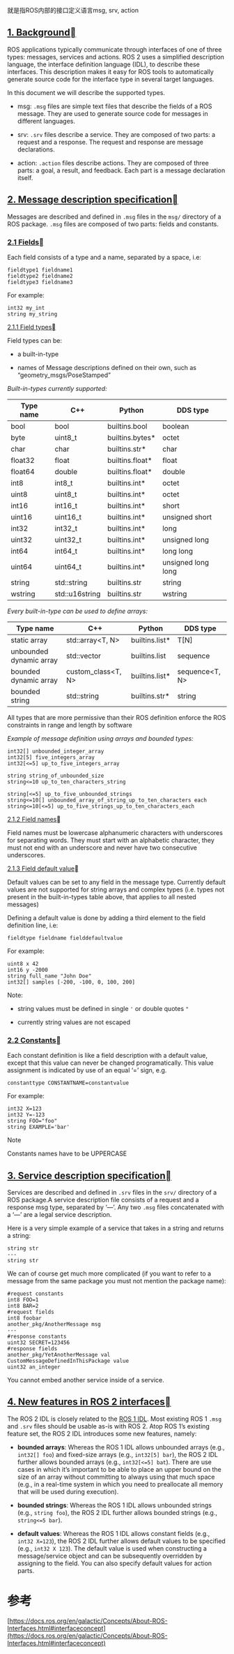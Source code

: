 就是指ROS内部的接口定义语言msg, srv, action

## [1. Background](https://docs.ros.org/en/galactic/Concepts/About-ROS-Interfaces.html#id1)[](https://docs.ros.org/en/galactic/Concepts/About-ROS-Interfaces.html#background "Permalink to this headline")

ROS applications typically communicate through interfaces of one of three types: messages, services and actions. ROS 2 uses a simplified description language, the interface definition language (IDL), to describe these interfaces. This description makes it easy for ROS tools to automatically generate source code for the interface type in several target languages.

In this document we will describe the supported types.

- msg: `.msg` files are simple text files that describe the fields of a ROS message. They are used to generate source code for messages in different languages.

- srv: `.srv` files describe a service. They are composed of two parts: a request and a response. The request and response are message declarations.

- action: `.action` files describe actions. They are composed of three parts: a goal, a result, and feedback. Each part is a message declaration itself.

## [2. Message description specification](https://docs.ros.org/en/galactic/Concepts/About-ROS-Interfaces.html#id2)[](https://docs.ros.org/en/galactic/Concepts/About-ROS-Interfaces.html#message-description-specification "Permalink to this headline")

Messages are described and defined in `.msg` files in the `msg/` directory of a ROS package. `.msg` files are composed of two parts: fields and constants.

### [2.1 Fields](https://docs.ros.org/en/galactic/Concepts/About-ROS-Interfaces.html#id3)[](https://docs.ros.org/en/galactic/Concepts/About-ROS-Interfaces.html#fields "Permalink to this headline")

Each field consists of a type and a name, separated by a space, i.e:

```text
fieldtype1 fieldname1
fieldtype2 fieldname2
fieldtype3 fieldname3

```

For example:

```text
int32 my_int
string my_string

```

[2.1.1 Field types](https://docs.ros.org/en/galactic/Concepts/About-ROS-Interfaces.html#id4)[](https://docs.ros.org/en/galactic/Concepts/About-ROS-Interfaces.html#field-types "Permalink to this headline")

Field types can be:

- a built-in-type

- names of Message descriptions defined on their own, such as “geometry_msgs/PoseStamped”

*Built-in-types currently supported:*

| Type name | C++            | Python          | DDS type           |
| --------- | -------------- | --------------- | ------------------ |
| bool      | bool           | builtins.bool   | boolean            |
| byte      | uint8_t        | builtins.bytes* | octet              |
| char      | char           | builtins.str*   | char               |
| float32   | float          | builtins.float* | float              |
| float64   | double         | builtins.float* | double             |
| int8      | int8_t         | builtins.int*   | octet              |
| uint8     | uint8_t        | builtins.int*   | octet              |
| int16     | int16_t        | builtins.int*   | short              |
| uint16    | uint16_t       | builtins.int*   | unsigned short     |
| int32     | int32_t        | builtins.int*   | long               |
| uint32    | uint32_t       | builtins.int*   | unsigned long      |
| int64     | int64_t        | builtins.int*   | long long          |
| uint64    | uint64_t       | builtins.int*   | unsigned long long |
| string    | std::string    | builtins.str    | string             |
| wstring   | std::u16string | builtins.str    | wstring            |

*Every built-in-type can be used to define arrays:*

| Type name               | C++                | Python         | DDS type       |
| ----------------------- | ------------------ | -------------- | -------------- |
| static array            | std::array<T, N>   | builtins.list* | T[N]           |
| unbounded dynamic array | std::vector        | builtins.list  | sequence       |
| bounded dynamic array   | custom_class<T, N> | builtins.list* | sequence<T, N> |
| bounded string          | std::string        | builtins.str*  | string         |

All types that are more permissive than their ROS definition enforce the ROS constraints in range and length by software

*Example of message definition using arrays and bounded types:*

```text
int32[] unbounded_integer_array
int32[5] five_integers_array
int32[<=5] up_to_five_integers_array

string string_of_unbounded_size
string<=10 up_to_ten_characters_string

string[<=5] up_to_five_unbounded_strings
string<=10[] unbounded_array_of_string_up_to_ten_characters each
string<=10[<=5] up_to_five_strings_up_to_ten_characters_each

```

[2.1.2 Field names](https://docs.ros.org/en/galactic/Concepts/About-ROS-Interfaces.html#id5)[](https://docs.ros.org/en/galactic/Concepts/About-ROS-Interfaces.html#field-names "Permalink to this headline")

Field names must be lowercase alphanumeric characters with underscores for separating words. They must start with an alphabetic character, they must not end with an underscore and never have two consecutive underscores.

[2.1.3 Field default value](https://docs.ros.org/en/galactic/Concepts/About-ROS-Interfaces.html#id6)[](https://docs.ros.org/en/galactic/Concepts/About-ROS-Interfaces.html#field-default-value "Permalink to this headline")

Default values can be set to any field in the message type. Currently default values are not supported for string arrays and complex types (i.e. types not present in the built-in-types table above, that applies to all nested messages)

Defining a default value is done by adding a third element to the field definition line, i.e:

```text
fieldtype fieldname fielddefaultvalue

```

For example:

```text
uint8 x 42
int16 y -2000
string full_name "John Doe"
int32[] samples [-200, -100, 0, 100, 200]

```

Note:

- string values must be defined in single `'` or double quotes `"`

- currently string values are not escaped

### [2.2 Constants](https://docs.ros.org/en/galactic/Concepts/About-ROS-Interfaces.html#id7)[](https://docs.ros.org/en/galactic/Concepts/About-ROS-Interfaces.html#constants "Permalink to this headline")

Each constant definition is like a field description with a default value, except that this value can never be changed programatically. This value assignment is indicated by use of an equal ‘=’ sign, e.g.

```text
constanttype CONSTANTNAME=constantvalue

```

For example:

```text
int32 X=123
int32 Y=-123
string FOO="foo"
string EXAMPLE='bar'

```

Note

Constants names have to be UPPERCASE

## [3. Service description specification](https://docs.ros.org/en/galactic/Concepts/About-ROS-Interfaces.html#id8)[](https://docs.ros.org/en/galactic/Concepts/About-ROS-Interfaces.html#service-description-specification "Permalink to this headline")

Services are described and defined in `.srv` files in the `srv/` directory of a ROS package.A service description file consists of a request and a response msg type, separated by ‘—’. Any two `.msg` files concatenated with a ‘—’ are a legal service description.

Here is a very simple example of a service that takes in a string and returns a string:

```text
string str
---
string str

```

We can of course get much more complicated (if you want to refer to a message from the same package you must not mention the package name):

```text
#request constants
int8 FOO=1
int8 BAR=2
#request fields
int8 foobar
another_pkg/AnotherMessage msg
---
#response constants
uint32 SECRET=123456
#response fields
another_pkg/YetAnotherMessage val
CustomMessageDefinedInThisPackage value
uint32 an_integer

```

You cannot embed another service inside of a service.

## [4. New features in ROS 2 interfaces](https://docs.ros.org/en/galactic/Concepts/About-ROS-Interfaces.html#id9)[](https://docs.ros.org/en/galactic/Concepts/About-ROS-Interfaces.html#new-features-in-ros-2-interfaces "Permalink to this headline")

The ROS 2 IDL is closely related to the [ROS 1 IDL](https://wiki.ros.org/msg). Most existing ROS 1 `.msg` and `.srv` files should be usable as-is with ROS 2. Atop ROS 1’s existing feature set, the ROS 2 IDL introduces some new features, namely:

- **bounded arrays**: Whereas the ROS 1 IDL allows unbounded arrays (e.g., `int32[] foo`) and fixed-size arrays (e.g., `int32[5] bar`), the ROS 2 IDL further allows bounded arrays (e.g., `int32[<=5] bat`). There are use cases in which it’s important to be able to place an upper bound on the size of an array without committing to always using that much space (e.g., in a real-time system in which you need to preallocate all memory that will be used during execution).

- **bounded strings**: Whereas the ROS 1 IDL allows unbounded strings (e.g., `string foo`), the ROS 2 IDL further allows bounded strings (e.g., `string<=5 bar`).

- **default values**: Whereas the ROS 1 IDL allows constant fields (e.g., `int32 X=123`), the ROS 2 IDL further allows default values to be specified (e.g., `int32 X 123`). The default value is used when constructing a message/service object and can be subsequently overridden by assigning to the field. You can also specify default values for action parts.

# 参考

[https://docs.ros.org/en/galactic/Concepts/About-ROS-Interfaces.html#interfaceconcept](https://docs.ros.org/en/galactic/Concepts/About-ROS-Interfaces.html#interfaceconcept)
